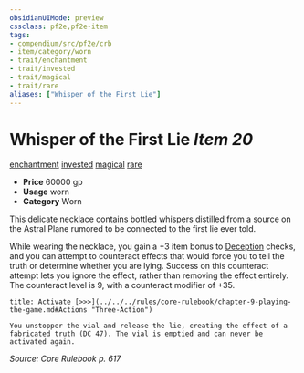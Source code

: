 ```yaml
---
obsidianUIMode: preview
cssclass: pf2e,pf2e-item
tags:
- compendium/src/pf2e/crb
- item/category/worn
- trait/enchantment
- trait/invested
- trait/magical
- trait/rare
aliases: ["Whisper of the First Lie"]
---
```

# Whisper of the First Lie *Item 20*  
[enchantment](../../../Rules/traits/enchantment.md)  [invested](../../../Rules/traits/invested.md)  [magical](../../../Rules/traits/magical.md)  [rare](../../../Rules/traits/rare.md)  

- **Price** 60000 gp
- **Usage** worn
- **Category** Worn

This delicate necklace contains bottled whispers distilled from a source on the Astral Plane rumored to be connected to the first lie ever told.

While wearing the necklace, you gain a +3 item bonus to [Deception](../../skills.md#Deception) checks, and you can attempt to counteract effects that would force you to tell the truth or determine whether you are lying. Success on this counteract attempt lets you ignore the effect, rather than removing the effect entirely. The counteract level is 9, with a counteract modifier of +35.

```ad-embed-ability
title: Activate [>>>](../../../rules/core-rulebook/chapter-9-playing-the-game.md#Actions "Three-Action")

You unstopper the vial and release the lie, creating the effect of a fabricated truth (DC 47). The vial is emptied and can never be activated again.
```

*Source: Core Rulebook p. 617*
